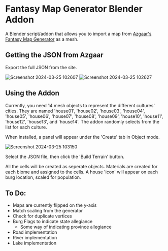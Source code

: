 # Fantasy Map Generator Blender Addon

A Blender script/addon that allows you to import a map from [Azgaar's Fantasy Map Generator](https://azgaar.github.io/Fantasy-Map-Generator/) as a mesh.

## Getting the JSON from Azgaar

Export the full JSON from the site. 

![Screenshot 2024-03-25 102607](https://github.com/kwarzeski/FantasyMapGeneratorBlenderAddon/assets/99751286/adb2ef6b-3f1c-40ce-9975-e223326b7b5d)
![Screenshot 2024-03-25 102627](https://github.com/kwarzeski/FantasyMapGeneratorBlenderAddon/assets/99751286/916abca8-251c-4b2b-ad94-80216ce4938b)

## Using the Addon

Currently, you need 14 mesh objects to represent the different cultures' cities. They are named 'house01', 'house02', 'house03', 'house04', 'house05', 'house06', 'house07', 'house08', 'house09', 'house10', 'house11', 'house12', 'house13', and 'house14'. The addon randomly selects from the list for each culture.

When installed, a panel will appear under the 'Create' tab in Object mode.

![Screenshot 2024-03-25 103150](https://github.com/kwarzeski/FantasyMapGeneratorBlenderAddon/assets/99751286/7618ad35-72f7-4c75-b4bf-0d54514d512e)

Select the JSON file, then click the 'Build Terrain' button. 

All the cells will be created as seperate objects. Materials are created for each biome and assigned to the cells. A house 'icon' will appear on each burg location, scaled for population.

## To Do:
- Maps are currently flipped on the y-axis
- Match scaling from the generator
- Check for duplicate vertices
- Burg Flags to indicate state allegiance
  * Some way of indicating province allegiance 
- Road implementation
- River implementation
- Lake implementation
